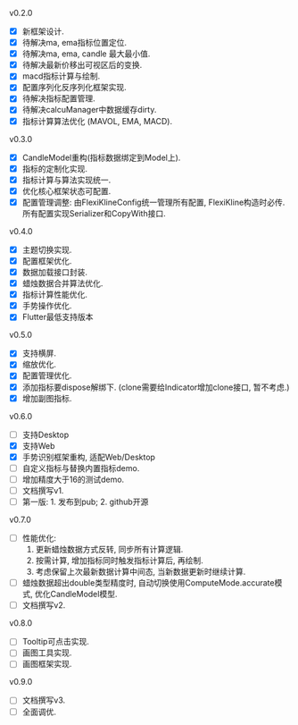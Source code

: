 v0.2.0
- [x] 新框架设计.
- [x] 待解决ma, ema指标位置定位.
- [x] 待解决ma, ema, candle 最大最小值.
- [x] 待解决最新价移出可视区后的变换.
- [x] macd指标计算与绘制.
- [x] 配置序列化反序列化框架实现.
- [x] 待解决指标配置管理.
- [x] 待解决calcuManager中数据缓存dirty.
- [x] 指标计算算法优化 (MAVOL, EMA, MACD).

v0.3.0
- [x] CandleModel重构(指标数据绑定到Model上).
- [x] 指标的定制化实现.
- [x] 指标计算与算法实现统一.
- [x] 优化核心框架状态可配置.
- [x] 配置管理调整: 由FlexiKlineConfig统一管理所有配置, FlexiKline构造时必传. 所有配置实现Serializer和CopyWith接口. 

v0.4.0
- [x] 主题切换实现.
- [x] 配置框架优化.
- [x] 数据加载接口封装.
- [x] 蜡烛数据合并算法优化.
- [x] 指标计算性能优化.
- [x] 手势操作优化.
- [x] Flutter最低支持版本

v0.5.0
- [x] 支持横屏.
- [x] 缩放优化.
- [x] 配置管理优化.
- [x] 添加指标要dispose解绑下. (clone需要给Indicator增加clone接口, 暂不考虑.)
- [x] 增加副图指标.

v0.6.0
- [ ] 支持Desktop
- [x] 支持Web
- [x] 手势识别框架重构, 适配Web/Desktop
- [ ] 自定义指标与替换内置指标demo.
- [ ] 增加精度大于16的测试demo. 
- [ ] 文档撰写v1.
- [ ] 第一版: 1. 发布到pub; 2. github开源

v0.7.0
- [ ] 性能优化: 
  1. 更新蜡烛数据方式反转, 同步所有计算逻辑.
  2. 按需计算, 增加指标同时触发指标计算后, 再绘制.
  3. 考虑保留上次最新数据计算中间态, 当新数据更新时继续计算.
- [ ] 蜡烛数据超出double类型精度时, 自动切换使用ComputeMode.accurate模式, 优化CandleModel模型.
- [ ] 文档撰写v2.

v0.8.0
- [ ] Tooltip可点击实现.
- [ ] 画图工具实现.
- [ ] 画图框架实现.

v0.9.0
- [ ] 文档撰写v3.
- [ ] 全面调优.